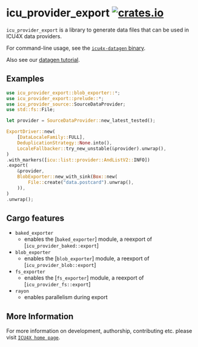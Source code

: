 # icu_provider_export [![crates.io](https://img.shields.io/crates/v/icu_provider_export)](https://crates.io/crates/icu_provider_export)

<!-- cargo-rdme start -->

`icu_provider_export` is a library to generate data files that can be used in ICU4X data providers.

For command-line usage, see the [`icu4x-datagen` binary](https://crates.io/crate/icu4x-datagen).

Also see our [datagen tutorial](https://github.com/unicode-org/icu4x/blob/main/tutorials/data_management.md).

## Examples

```rust
use icu_provider_export::blob_exporter::*;
use icu_provider_export::prelude::*;
use icu_provider_source::SourceDataProvider;
use std::fs::File;

let provider = SourceDataProvider::new_latest_tested();

ExportDriver::new(
    [DataLocaleFamily::FULL],
    DeduplicationStrategy::None.into(),
    LocaleFallbacker::try_new_unstable(&provider).unwrap(),
)
.with_markers([icu::list::provider::AndListV2::INFO])
.export(
    &provider,
    BlobExporter::new_with_sink(Box::new(
        File::create("data.postcard").unwrap(),
    )),
)
.unwrap();
```

## Cargo features

* `baked_exporter`
  * enables the [`baked_exporter`] module, a reexport of [`icu_provider_baked::export`]
* `blob_exporter`
  * enables the [`blob_exporter`] module, a reexport of [`icu_provider_blob::export`]
* `fs_exporter`
  * enables the [`fs_exporter`] module, a reexport of [`icu_provider_fs::export`]
* `rayon`
  * enables parallelism during export

<!-- cargo-rdme end -->

## More Information

For more information on development, authorship, contributing etc. please visit [`ICU4X home page`](https://github.com/unicode-org/icu4x).
